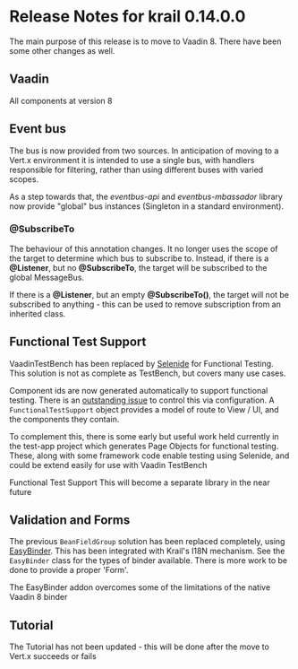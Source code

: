 # Release Notes for krail 0.14.0.0

The main purpose of this release is to move to Vaadin 8.  There have been some other changes as well.

## Vaadin

All components at version 8

## Event bus
The bus is now provided from two sources.  In anticipation of moving to a Vert.x environment it is intended to use a single bus, with handlers responsible for filtering, rather than using different buses with varied scopes.

As a step towards that, the *eventbus-api* and *eventbus-mbassador* library now provide "global" bus instances (Singleton in a standard environment).

### @SubscribeTo
The behaviour of this annotation changes.  It no longer uses the scope of the target to determine which bus to subscribe to.  Instead, if there is a **@Listener**, but no **@SubscribeTo**, the target will be subscribed to the global MessageBus.

If there is a **@Listener**, but an empty **@SubscribeTo()**, the target will not be subscribed to anything - this can be used to remove subscription from an inherited class.

 
## Functional Test Support
VaadinTestBench has been replaced by [Selenide](http://selenide.org/) for Functional Testing.  This solution is not as complete as TestBench, but covers many use cases. 

Component ids are now generated automatically to support functional testing.  There is an [outstanding issue](https://github.com/davidsowerby/krail/issues/662) to control this via configuration.
A `FunctionalTestSupport` object provides a model of route to View / UI, and the components they contain.

To complement this, there is some early but useful work held currently in the test-app project which generates Page Objects for functional testing.  These, along with some framework code enable testing using Selenide, and could be extend easily for use with Vaadin TestBench

Functional Test Support This will become a separate library in the near future  

## Validation and Forms
The previous `BeanFieldGroup` solution has been replaced completely, using [EasyBinder](https://github.com/ljessendk/easybinder).  This has been integrated with Krail's I18N mechanism.
See the `EasyBinder` class for the types of binder available.  There is more work to be done to provide a proper 'Form'.

The EasyBinder addon overcomes some of the limitations of the native Vaadin 8 binder

## Tutorial

The Tutorial has not been updated - this will be done after the move to Vert.x succeeds or fails

